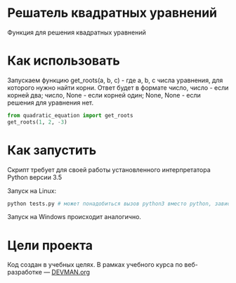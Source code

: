 # Решатель квадратных уравнений

Функция для решения квадратных уравнений

# Как использовать

Запускаем функцию get_roots(a, b, c) - где a, b, c числа уравнения, для которого нужно найти корни.
Ответ будет в формате число, число - если корней два; число, None - если корней один;  None, None - если решения для уравнения нет.

```python
from quadratic_equation import get_roots
get_roots(1, 2, -3)
```

# Как запустить

Скрипт требует для своей работы установленного интерпретатора Python версии 3.5

Запуск на Linux:

```bash
python tests.py # может понадобиться вызов python3 вместо python, зависит от настроек операционной системы
```

Запуск на Windows происходит аналогично.

# Цели проекта

Код создан в учебных целях. В рамках учебного курса по веб-разработке ― [DEVMAN.org](https://devman.org)
